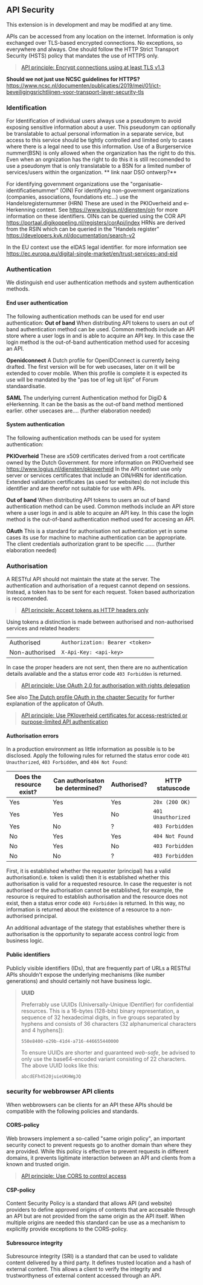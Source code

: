 ## API Security

<p class='warning'>This extension is in development and may be modified at any time.</p>

APIs can be accessed from any location on the internet. Information is only exchanged over TLS-based encrypted connections. No exceptions, so everywhere and always. One should follow the HTTP Strict Transport Security (HSTS) policy that mandates the use of HTTPS only.

> [API principle: Encrypt connections using at least TLS v1.3](#api-11)

**Should we not just use NCSC guidelines for HTTPS?** https://www.ncsc.nl/documenten/publicaties/2019/mei/01/ict-beveiligingsrichtlijnen-voor-transport-layer-security-tls


### Identification

For Identification of individual users always use a pseudonym to avoid exposing sensitive information about a user. 
This pseudonym can optionally be translatable to actual personal information in a separate service, but access to this service should be tightly controlled and limited only to cases where there is a legal need to use this information.
Use of a Burgerservice nummer(BSN) is only allowed when the organization has the right to do this. Even when an orgnization has the right to do this it is still reccomended to use a pseudonym that is only translatable to a BSN for a limited number of services/users within the organization.
** link naar DSO ontwerp?**

For identifying government organizations use the "organisatie-identificatienummer" (OIN)
For identifying non-government organizations (companies, associations, foundations etc...) use the Handelsregisternummer (HRN)
These are used in the PKIOverheid and e-Herkenning context. See https://www.logius.nl/diensten/oin for more information on these identifiers.
OINs can be queried using the COR API https://portaal.digikoppeling.nl/registers/corApi/index 
HRNs are derived from the RSIN which can be queried in the "Handels register" https://developers.kvk.nl/documentation/search-v2

In the EU context use the eIDAS legal identifier. for more information see https://ec.europa.eu/digital-single-market/en/trust-services-and-eid

### Authentication
We distinguish end user authentication methods and system authentication methods.

#### End user authentication
The following authentication methods can be used for end user authentication:
**Out of band** 
When distributing API tokens to users an out of band authentication method can be used. Common methods include an API store where a user logs in and is able to acquire an API key. In this case the login method is the out-of-band authentication method used for accesing an API.

**Openidconnect**
A Dutch profile for OpenIDConnect is currently being drafted. The first version will be for web usecases, later on it will be extended to cover mobile. When this profile is complete it is expected its use will be mandated by the "pas toe of leg uit lijst" of Forum standaardisatie. 

**SAML**
The underlying current Authentication method for DigiD & eHerkenning. It can be the basis as the out-of band method mentioned earlier. other usecases are.... (further elaboration needed)

#### System authentication
The following authentication methods can be used for system authentication:

**PKIOverheid**
These are x509 certificates derived from a root certificate owned by the Dutch Government. for more information on PKIOverheid see https://www.logius.nl/diensten/pkioverheid
In the API context use only server or services certificates that include an OIN/HRN for identification. Extended validation certificates (as used for websites) do not include this identifier and are therefor not suitable for use with APIs. 

**Out of band** 
When distributing API tokens to users an out of band authentication method can be used. Common methods include an API store where a user logs in and is able to acquire an API key. In this case the login method is the out-of-band authentication method used for accesing an API.

**OAuth**
This is a standard for authorisation not authentication yet in some cases its use for machine to machine authentication can be appropriate. The client credentials authorization grant to be specific ...... (further elaboration needed)



### Authorisation
A RESTful API should not maintain the state at the server. The authentication and authorisation of a request cannot depend on sessions. Instead, a token has to be sent for each request. Token based authorization is reccomended. 

> [API principle: Accept tokens as HTTP headers only](#api-13)

Using tokens a distinction is made between authorised and non-authorised services and related headers:

|||
|-|-|
|Authorised|`Authorization: Bearer <token>`|
|Non-authorised|`X-Api-Key: <api-key>`|

In case the proper headers are not sent, then there are no authentication details available and the a status error code `403 Forbidden` is returned.

> [API principle: Use OAuth 2.0 for authorisation with rights delegation](#api-52)

See also [The Dutch profile OAuth in the chapter Security](#api-security) for further explanation of the applicaton of OAuth.

> [API principle: Use PKIoverheid certificates for access-restricted or purpose-limited API authentication](#api-15)

#### Authorisation errors

In a production environment as little information as possible is to be disclosed. Apply the following rules for returned the status error code `401 Unauthorized`, `403 Forbidden`, and `404 Not Found`:

|Does the resource exist?|Can authorisaton be determined?|Authorised?|HTTP statuscode|
|-|-|-|-|
|Yes|Yes|Yes|`20x (200 OK)`|
|Yes|Yes|No|`401 Unauthorized`|
|Yes|No|?|`403 Forbidden`| 
|No|Yes|Yes|`404 Not Found`|
|No|Yes|No|`403 Forbidden`|
|No|No|?|`403 Forbidden`|

First, it is established whether the requester (principal) has a valid authorisation(i.e. token is valid) then it is established whether this authorisation is valid for a requested resource. In case the requester is not authorised or the authorisation cannot be established, for example, the resource is required to establish authorisation and the resource does not exist, then a status error code `403 Forbidden` is returned. In this way, no information is returned about the existence of a resource to a non-authorised principal.

An additional advantage of the stategy that establishes whether there is authorisation is the opportunity to separate access control logic from business logic.

#### Public identifiers

Publicly visible identifiers (IDs), that are frequently part of URLs a RESTful APIs shouldn't expose the underlying mechanisms (like number generations) and should certainly not have business logic.

> **UUID**
>
> Preferrably use UUIDs (Universally-Unique IDentifier) for confidential resources. This is a 16-bytes (128-bits) binary representation, a sequence of 32 hexadecimal digits, in five groups separated by hyphens and consists of 36 characters (32 alphanumerical characters and 4 hyphens]):
>
> `550e8400-e29b-41d4-a716-446655440000`
> 
> To ensure UUIDs are shorter and guaranteed *web-safe*, be advised to only use the base64-encoded variant consisting of 22 characters. The above UUID looks like this:
>
> `abcdEFh4520juieUKHWgJQ`

### security for webbrowser API clients
When webbrowsers can be clients for an API these APIs should be compatible with the following policies and standards.

#### CORS-policy

Web browsers implement a so-called "same origin policy", an important security conect to prevent requests go to another domain than where they are provided. While this policy is effective to prevent requests in different domains, it prevents ligitimate interaction between an API and clients from a known and trusted origin. 

> [API principle: Use CORS to control access](#api-50)

#### CSP-policy
Content Security Policy is a standard that allows API (and website) providers to define approved origins of contents that are accesable through an API but are not provided from the same origin as the API itself. When multiple origins are needed this standard can be use as a mechanism to explicitly provide exceptions to the CORS-policy.

#### Subresource integrity
Subresource integrity (SRI) is a standard that can be used to validate content delivered by a third party. It defines trusted location and a hash of external content. This allows a client to verify the integrity and trustworthyness of external content accessed through an API.
